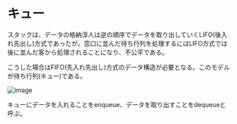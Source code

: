 # キュー

スタックは、データの格納淳人は逆の順序でデータを取り出していくLIFO(後入れ先出し)方式であったが。窓口に並んだ待ち行列を処理するにはLIFO方式では後に並んだ客から処理されることになり、不公平である。

こうした場合はFIFO(先入れ先出し)方式のデータ構造が必要となる。このモデルが待ち行列(キュー)である。

![image](https://user-images.githubusercontent.com82156802/192759080-abe3de85-59c2-4cea-9b01-209f38948acf.png)

キューにデータを入れることをenqueue、データを取り出すことをdequeueと呼ぶ。
```c
```
